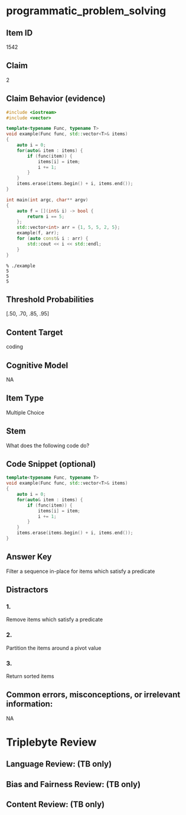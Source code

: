 # programmatic_problem_solving

## Item ID
1542

## Claim
2

## Claim Behavior (evidence)
```cpp
#include <iostream>
#include <vector>

template<typename Func, typename T>
void example(Func func, std::vector<T>& items)
{
	auto i = 0;
	for(auto& item : items) {
		if (func(item)) {
			items[i] = item;
			i += 1;
		}
	}
	items.erase(items.begin() + i, items.end());
}

int main(int argc, char** argv)
{
	auto f = [](int& i) -> bool {
		return i == 5;
	};
	std::vector<int> arr = {1, 5, 5, 2, 5};
	example(f, arr);
	for (auto const& i : arr) {
		std::cout << i << std::endl;
	}
}
```
```
% ./example
5
5
5
```

## Threshold Probabilities
[.50, .70, .85, .95]


## Content Target
coding

## Cognitive Model
NA

## Item Type
Multiple Choice

## Stem
What does the following code do?

## Code Snippet (optional)
```cpp
template<typename Func, typename T>
void example(Func func, std::vector<T>& items)
{
	auto i = 0;
	for(auto& item : items) {
		if (func(item)) {
			items[i] = item;
			i += 1;
		}
	}
	items.erase(items.begin() + i, items.end());
}
```

## Answer Key
Filter a sequence in-place for items which satisfy a predicate

## Distractors

### 1.
Remove items which satisfy a predicate

### 2.
Partition the items around a pivot value

### 3.
Return sorted items

## Common errors, misconceptions, or irrelevant information:
NA

# Triplebyte Review


## Language Review: (TB only)


## Bias and Fairness Review: (TB only)


## Content Review: (TB only)

